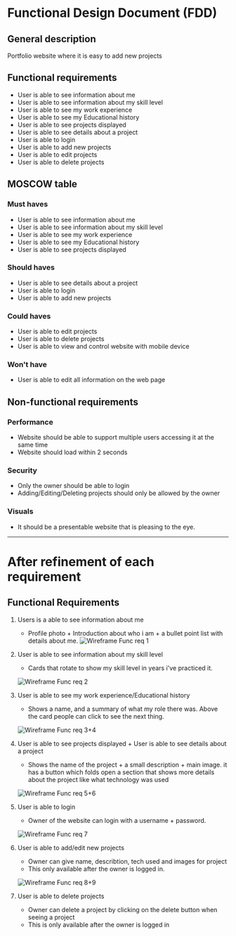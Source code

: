# Functional Design Document (FDD)

## General description

Portfolio website where it is easy to add new projects
## Functional requirements
* User is able to see information about me 
* User is able to see information about my skill level
* User is able to see my work experience
* User is able to see my Educational history
* User is able to see projects displayed
* User is able to see details about a project
* User is able to login
* User is able to add new projects
* User is able to edit projects
* User is able to delete projects


## MOSCOW table

### Must haves
* User is able to see information about me 
* User is able to see information about my skill level
* User is able to see my work experience
* User is able to see my Educational history
* User is able to see projects displayed

### Should haves
* User is able to see details about a project
* User is able to login
* User is able to add new projects

### Could haves
* User is able to edit projects
* User is able to delete projects
* User is able to view and control website with mobile device

### Won't have
* User is able to edit all information on the web page

## Non-functional requirements
### Performance
* Website should be able to support multiple users accessing it at the same time
* Website should load within 2 seconds

### Security
* Only the owner should be able to login
* Adding/Editing/Deleting projects should only be allowed by the owner

### Visuals
* It should be a presentable website that is pleasing to the eye.


--- 
# After refinement of each requirement

## Functional Requirements

1. Users is a able to see information about me
    * Profile photo + Introduction about who i am + a bullet point list with details about me.
    ![Wireframe Func req 1](Func%20req%201.png)

2. User is able to see information about my skill level
    * Cards that rotate to show my skill level in years i've practiced it.

    ![Wireframe Func req 2](Func%20req%202.png)

3. User is able to see my work experience/Educational history
    * Shows a name, and a summary of what my role there was. Above the card people can click to see the next thing.

    ![Wireframe Func req 3+4](Func%20req%203%2B4.png)

4. User is able to see projects displayed + User is able to see details about a project
    * Shows the name of the project + a small description + main image. it has a button which folds open a section that shows more details about the project like what technology was used

    ![Wireframe Func req 5+6](Func%20req%205%2B6.png)

5. User is able to login
    * Owner of the website can login with a username + password.

    ![Wireframe Func req 7](Func%20req%207.png)

6. User is able to add/edit new projects
    * Owner can give name, describtion, tech used and images for project
    * This only available after the owner is logged in.
    
    ![Wireframe Func req 8+9](Func%20req%208%2B9.png)

7. User is able to delete projects
    * Owner can delete a project by clicking on the delete button when seeing a project
    * This is only available after the owner is logged in